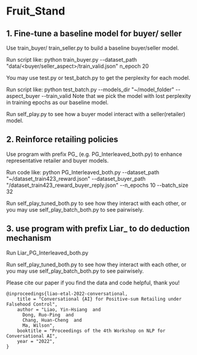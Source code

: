 # Fruit_Stand

## 1. Fine-tune a baseline model for buyer/ seller
Use train_buyer/ train_seller.py to build a baseline buyer/seller model.

Run script like: python train_buyer.py --dataset_path "data/<buyer/seller_aspect>/train_valid.json" n_epoch 20

You may use test.py or test_batch.py to get the perplexity for each model.

Run script like: python test_batch.py --models_dir "~/model_folder" --aspect_buyer --train_valid
Note that we pick the model with lost perplexity in training epochs as our baseline model.

Run self_play.py to see how a buyer model interact with a seller(retailer) model.


## 2. Reinforce retailing policies
Use program with prefix PG_ (e.g. PG_Interleaved_both.py) to enhance representative retailer and buyer models.

Run code like: python PG_Interleaved_both.py --dataset_path "~/dataset_train423_reward.json" --dataset_buyer_path "/dataset_train423_reward_buyer_reply.json" --n_epochs 10 --batch_size 32

Run self_play_tuned_both.py to see how they interact with each other, or you may use self_play_batch_both.py to see pairwisely.

## 3. use program with prefix Liar_ to do deduction mechanism

Run Liar_PG_Interleaved_both.py

Run self_play_tuned_both.py to see how they interact with each other, or you may use self_play_batch_both.py to see pairwisely.



Please cite our paper if you find the data and code helpful, thank you!
```
@inproceedings{liao-etal-2022-conversational,
    title = "Conversational {AI} for Positive-sum Retailing under Falsehood Control",
    author = "Liao, Yin-Hsiang  and
      Dong, Ruo-Ping  and
      Chang, Huan-Cheng  and
      Ma, Wilson",
    booktitle = "Proceedings of the 4th Workshop on NLP for Conversational AI",
    year = "2022",
}
```
